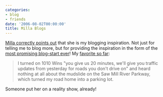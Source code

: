 ```yaml
---
categories:
- blog
- friends
date: '2006-08-02T00:00:00'
title: Milla Blogs
---
```



[Milla correctly points out](http://kurup.org/blog/2006/07/25/recurrent-dvt#comment68115) that she is my blogging inspiration.  Not just for telling me to blog more, but for providing the inspiration in the form of the [most promising blog-start ever](http://millatonkonogy.blogspot.com/)!  My [favorite so far](http://millatonkonogy.blogspot.com/2006/07/blame-it-on-rain.html):  

> I turned on 1010 Wins "you give us 20 minutes, we'll give you traffic updates from yesterday for roads you don't drive on" and heard nothing at all about the mudslide on the Saw Mill River Parkway, which turned my road home into a parking lot. 

Someone put her on a reality show, already!
